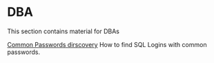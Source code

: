 # DBA

This section contains material for DBAs

[Common Passwords dirscovery](https://github.com/antoniosch/DBA/tree/master/Common%20Passwords)
How to find SQL Logins with common passwords. 
